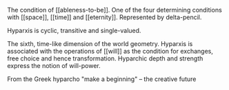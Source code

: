 The condition of [[ableness-to-be]]. One of the four determining conditions with [[space]], [[time]] and [[eternity]]. Represented by delta-pencil. 

Hyparxis is cyclic, transitive and single-valued.

The sixth, time-like dimension of the world geometry. Hyparxis is associated with the operations of [[will]] as the condition for exchanges, free choice and hence transformation. Hyparchic depth and strength express the notion of will-power.

From the Greek hyparcho "make a beginning" – the creative future